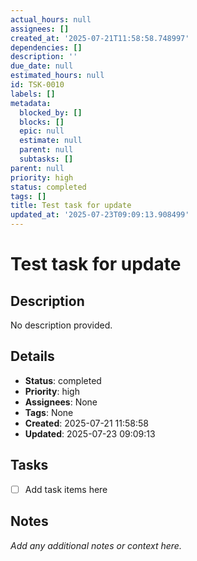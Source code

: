 ```yaml
---
actual_hours: null
assignees: []
created_at: '2025-07-21T11:58:58.748997'
dependencies: []
description: ''
due_date: null
estimated_hours: null
id: TSK-0010
labels: []
metadata:
  blocked_by: []
  blocks: []
  epic: null
  estimate: null
  parent: null
  subtasks: []
parent: null
priority: high
status: completed
tags: []
title: Test task for update
updated_at: '2025-07-23T09:09:13.908499'
---
```


# Test task for update

## Description
No description provided.

## Details
- **Status**: completed
- **Priority**: high
- **Assignees**: None
- **Tags**: None
- **Created**: 2025-07-21 11:58:58
- **Updated**: 2025-07-23 09:09:13

## Tasks
- [ ] Add task items here

## Notes
_Add any additional notes or context here._
